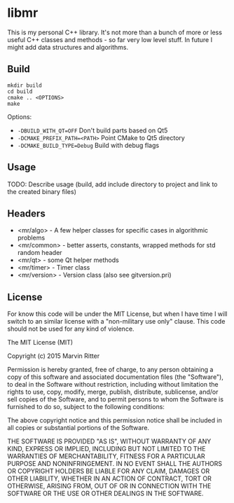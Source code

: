 # libmr

This is my personal C++ library. It's not more than a bunch of more or less useful C++ classes and methods - so far very low level stuff. In future I might add data structures and algorithms.

## Build
```
mkdir build
cd build
cmake .. <OPTIONS>
make
```

Options:

- `-DBUILD_WITH_QT=OFF` Don't build parts based on Qt5
- `-DCMAKE_PREFIX_PATH=<PATH>` Point CMake to Qt5 directory
- `-DCMAKE_BUILD_TYPE=Debug` Build with debug flags


## Usage
TODO: Describe usage (build, add include directory to project and link to the created binary files)

## Headers
- <mr/algo> - A few helper classes for specific cases in algorithmic problems
- <mr/common> - better asserts, constants, wrapped methods for std random header
- <mr/qt> - some Qt helper methods
- <mr/timer> - Timer class
- <mr/version> - Version class (also see gitversion.pri)

## License
For know this code will be under the MIT License, but when I have time I will switch to an similar license with a "non-military use only" clause. This code should not be used for any kind of violence.

The MIT License (MIT)

Copyright (c) 2015 Marvin Ritter

Permission is hereby granted, free of charge, to any person obtaining a copy
of this software and associated documentation files (the "Software"), to deal
in the Software without restriction, including without limitation the rights
to use, copy, modify, merge, publish, distribute, sublicense, and/or sell
copies of the Software, and to permit persons to whom the Software is
furnished to do so, subject to the following conditions:

The above copyright notice and this permission notice shall be included in
all copies or substantial portions of the Software.

THE SOFTWARE IS PROVIDED "AS IS", WITHOUT WARRANTY OF ANY KIND, EXPRESS OR
IMPLIED, INCLUDING BUT NOT LIMITED TO THE WARRANTIES OF MERCHANTABILITY,
FITNESS FOR A PARTICULAR PURPOSE AND NONINFRINGEMENT. IN NO EVENT SHALL THE
AUTHORS OR COPYRIGHT HOLDERS BE LIABLE FOR ANY CLAIM, DAMAGES OR OTHER
LIABILITY, WHETHER IN AN ACTION OF CONTRACT, TORT OR OTHERWISE, ARISING FROM,
OUT OF OR IN CONNECTION WITH THE SOFTWARE OR THE USE OR OTHER DEALINGS IN
THE SOFTWARE.